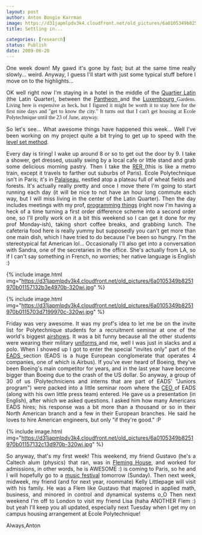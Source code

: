 ```yaml
---
layout: post
author: Anton Bongio Karrman
image: https://d31japmlpdv3k4.cloudfront.net/old_pictures/6a0105349b8251970b0115703ce64a970c-320wi.jpg
title: Settling in...

categories: [research]
status: Publish
date: 2009-06-20
---
```



<p style="text-align: justify;">One week down! My gawd it's gone by fast; but at the same time really slowly... weird. Anyway, I guess I'll start with just some typical stuff before I move on to the highlights...

<p style="text-align: justify;">OK well right now I'm staying in a hotel in the middle of the <a href="https://en.wikipedia.org/wiki/Latin_Quarter" target="_blank" title="Le Quartier Latin">Quartier Latin</a> (the Latin Quarter), between the <a href="https://en.wikipedia.org/wiki/Panth%C3%A9on,_Paris" target="_blank" title="Le Pantheon">Pantheon </a>and the <a href="https://en.wikipedia.org/wiki/Luxembourg_Gardens" target="_blank" title="Le Jardin du Luxembourg">Luxembourg </a><span style="font-family: Trebuchet MS;">Gardens. Living here is expensive as heck, but I figured it might be worth it to stay here for the first nine days and "get to know the city." It turns out that I can't get housing at Ecole Polytechnique until the 23 of June, anyway.

<p style="text-align: justify;">So let's see... What awesome things have happened this week... Well I've been working on my project quite a bit trying to get up to speed with the <a href="https://en.wikipedia.org/wiki/Level_set_method">level set method</a>. 
<p style="text-align: justify;">Every day is tiring! I wake up around 8 or so to get out the door by 9. I take a shower, get dressed, usually swing by a local cafe or little stand and grab some delicious morning pastry. Then I take the <a href="https://en.wikipedia.org/wiki/RER">RER </a>(this is like a metro train, except it travels to farther out suburbs of Paris). Ecole Polytechnique isn't in Paris; it's in <a href="https://en.wikipedia.org/wiki/Palaiseau" title="Palaiseau">Palaiseau</a>, nestled atop a plateau full of wheat fields and forests. It's actually really pretty and once I move there I'm going to start running each day (it will be nice to not have an hour long commute each way, but I will miss living in the center of the Latin Quarter). Then the day includes meetings with my prof, <a href="https://en.wikipedia.org/wiki/Scilab" target="_blank" title="Scilab">programming things</a> (right now I'm having a heck of a time turning a first order difference scheme into a second order one, so I'll prolly work on it a bit this weekend so I can get it done for my prof Monday-ish), taking short coffee breaks, and grabbing lunch. The cafeteria food here is really yummy but supposedly you can't get more than one main dish, which I have tried to do because I've been so hungry. I'm the stereotypical fat American lol... Occasionally I'll also get into a conversation with Sandra, one of the secretaries in the office. She's actually from LA, so if I can't say something in French, no worries; her native language is English :)


{% include image.html img="https://d31japmlpdv3k4.cloudfront.net/old_pictures/6a0105349b8251970b01157132b3e4970b-320wi.jpg" %}

{% include image.html img="https://d31japmlpdv3k4.cloudfront.net/old_pictures/6a0105349b8251970b0115703d7199970c-320wi.jpg" %}<p style="text-align: justify;">Friday was very awesome. It was my prof's idea to let me be on the invite list for Polytechnique students for a recruitment seminar at one of the world's biggest <a href="https://en.wikipedia.org/wiki/Paris_Air_Show" target="_blank">airshows</a>. It was a bit funny because all the other students were wearing their military <a href="https://upload.wikimedia.org/wikipedia/commons/b/b7/Polytechnique_flag_guard_Bastille_Day_2008.jpg" target="_blank">uniforms </a>and me, well I was just in slacks and a polo. When I showed up I got to enter the special "invites only" part of the <a href="https://en.wikipedia.org/wiki/EADS" target="_blank">EADS </a>section (EADS is a huge European conglomerate that operates 4 companies, one of which is Airbus). If you've ever heard of Boeing, they've been Boeing's main competitor for years, and in the last year have become bigger than Boeing due to the crash of the US dollar. So anyway, a group of 30 of us (Polytechniciens and interns that are part of EADS' "Juniors program") were packed into a little seminar room where the <a href="https://en.wikipedia.org/wiki/Louis_Gallois" target="_blank">CEO </a>of EADS (along with his own little press team) entered. He gave us a presentation (in English), after which we asked questions. I asked him how many Americans EADS hires; his response was a bit more than a thousand or so in their North American branch and a few in their European branches. He said he loves to hire American engineers, but only "if they're good." :P


{% include image.html img="https://d31japmlpdv3k4.cloudfront.net/old_pictures/6a0105349b8251970b01157132c13d970b-320wi.jpg" %}<p style="text-align: justify;">So anyway, that's my first week! This weekend, my friend Gustavo (he's a Caltech alum (physics) that ran, was in <a href="https://fleming.caltech.edu/" target="_blank">Fleming House</a>, and worked for admissions, in other words, he is AWESOME :) is coming to Paris, so he and I will hopefully go to a <a href="https://ezinearticles.com/?French-Music-Festival-La-fete-de-la-musique&amp;id=1129658" target="_blank">music festival</a> tomorrow (Sunday). Then next week, midweek, my friend (and for next year, roommate) Kelly Littlepage will visit with his family. He was a Flem like Gustavo that majored in applied math, business, and minored in control and dynamical systems o_O Then next weekend I'm off to London to visit my friend Lisa (haha ANOTHER Flem :) but yeah I'll keep you all updated, especially next Tuesday when I get my on campus housing arrangement at Ecole Polytechnique!
<p style="text-align: justify;">Always,Anton

